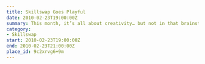 ```yaml
---
title: Skillswap Goes Playful
date: 2010-02-23T19:00:00Z
summary: This month, it’s all about creativity… but not in that brainstormy, businessy way. Instead you’re going to hear about stuff that’s just plain fun.
category:
- Skillswap
start: 2010-02-23T19:00:00Z
end: 2010-02-23T21:00:00Z
place_id: 9c2xrvg6+9m
---
```

